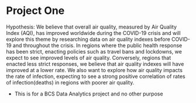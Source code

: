 # Project One

Hypothesis: We believe that overall air quality, measured by Air Quality Index (AQI), has improved worldwide during the COVID-19 crisis and will explore this theme by researching data on air quality indexes before COVID-19 and throughout the crisis. In regions where the public health response has been strict, enacting policies such as travel bans and lockdowns, we expect to see improved levels of air quality. Conversely, regions that enacted less strict responses, we believe that air quality indexes will have improved at a lower rate. We also want to explore how air quality impacts the rate of infection, expecting to see a strong positive correlation of rates of infection(deaths) in regions with poorer air quality.

* This is for a BCS Data Analytics project and no other purpose
